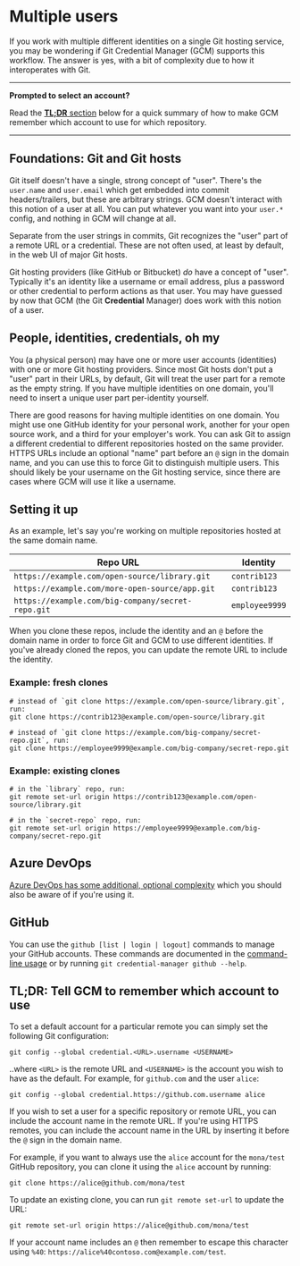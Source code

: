 # Multiple users

If you work with multiple different identities on a single Git hosting service,
you may be wondering if Git Credential Manager (GCM) supports this workflow. The
answer is yes, with a bit of complexity due to how it interoperates with Git.

---

**Prompted to select an account?**

Read the [**TL;DR** section][tldr] below for a quick summary of how to make GCM
remember which account to use for which repository.

---

## Foundations: Git and Git hosts

Git itself doesn't have a single, strong concept of "user". There's the
`user.name` and `user.email` which get embedded into commit headers/trailers,
but these are arbitrary strings. GCM doesn't interact with this notion of a user
at all. You can put whatever you want into your `user.*` config, and nothing in
GCM will change at all.

Separate from the user strings in commits, Git recognizes the "user" part of a
remote URL or a credential. These are not often used, at least by default, in
the web UI of major Git hosts.

Git hosting providers (like GitHub or Bitbucket) _do_ have a concept of "user".
Typically it's an identity like a username or email address, plus a password or
other credential to perform actions as that user. You may have guessed by now
that GCM (the Git **Credential** Manager) does work with this notion of a user.

## People, identities, credentials, oh my

You (a physical person) may have one or more user accounts (identities) with one
or more Git hosting providers. Since most Git hosts don't put a "user" part in
their URLs, by default, Git will treat the user part for a remote as the empty
string. If you have multiple identities on one domain, you'll need to insert a
unique user part per-identity yourself.

There are good reasons for having multiple identities on one domain. You might
use one GitHub identity for your personal work, another for your open source
work, and a third for your employer's work. You can ask Git to assign a
different credential to different repositories hosted on the same provider.
HTTPS URLs include an optional "name" part before an `@` sign in the domain
name, and you can use this to force Git to distinguish multiple users. This
should likely be your username on the Git hosting service, since there are
cases where GCM will use it like a username.

## Setting it up

As an example, let's say you're working on multiple repositories hosted at the
same domain name.

| Repo URL | Identity |
|----------|----------|
| `https://example.com/open-source/library.git` | `contrib123` |
| `https://example.com/more-open-source/app.git` | `contrib123` |
| `https://example.com/big-company/secret-repo.git` | `employee9999` |

When you clone these repos, include the identity and an `@` before the domain
name in order to force Git and GCM to use different identities. If you've
already cloned the repos, you can update the remote URL to include the identity.

### Example: fresh clones

```shell
# instead of `git clone https://example.com/open-source/library.git`, run:
git clone https://contrib123@example.com/open-source/library.git

# instead of `git clone https://example.com/big-company/secret-repo.git`, run:
git clone https://employee9999@example.com/big-company/secret-repo.git
```

### Example: existing clones

```shell
# in the `library` repo, run:
git remote set-url origin https://contrib123@example.com/open-source/library.git

# in the `secret-repo` repo, run:
git remote set-url origin https://employee9999@example.com/big-company/secret-repo.git
```

## Azure DevOps

[Azure DevOps has some additional, optional complexity][azure-access-tokens]
which you should also be aware of if you're using it.

[azure-access-tokens]: azrepos-users-and-tokens.md

## GitHub

You can use the `github [list | login | logout]` commands to manage your GitHub
accounts. These commands are documented in the [command-line usage][cli-usage]
or by running `git credential-manager github --help`.

## TL;DR: Tell GCM to remember which account to use

To set a default account for a particular remote you can simply set the
following Git configuration:

```shell
git config --global credential.<URL>.username <USERNAME>
```

..where `<URL>` is the remote URL and `<USERNAME>` is the account you wish to
have as the default. For example, for `github.com` and the user `alice`:

```shell
git config --global credential.https://github.com.username alice
```

If you wish to set a user for a specific repository or remote URL, you can
include the account name in the remote URL. If you're using HTTPS remotes, you
can include the account name in the URL by inserting it before the `@` sign
in the domain name.

For example, if you want to always use the `alice` account for the `mona/test`
GitHub repository, you can clone it using the `alice` account by running:

```shell
git clone https://alice@github.com/mona/test
```

To update an existing clone, you can run `git remote set-url` to update the URL:

```shell
git remote set-url origin https://alice@github.com/mona/test
```

If your account name includes an `@` then remember to escape this character
using `%40`: `https://alice%40contoso.com@example.com/test`.

[tldr]: #tldr-tell-gcm-to-remember-which-account-to-use
[cli-usage]: usage.md
